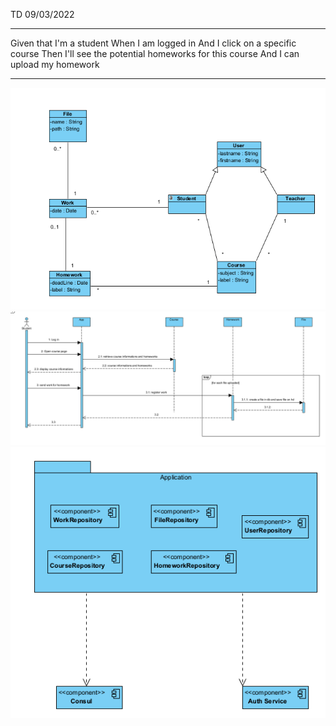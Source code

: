 TD 09/03/2022
___________________________
Given that I'm a student
When I am logged in
And I click on a specific course
Then I'll see the potential homeworks for this course
And I can upload my homework
____________________________
![img_1.png](img_1.png)
![img.png](img.png)
![img_2.png](img_2.png)